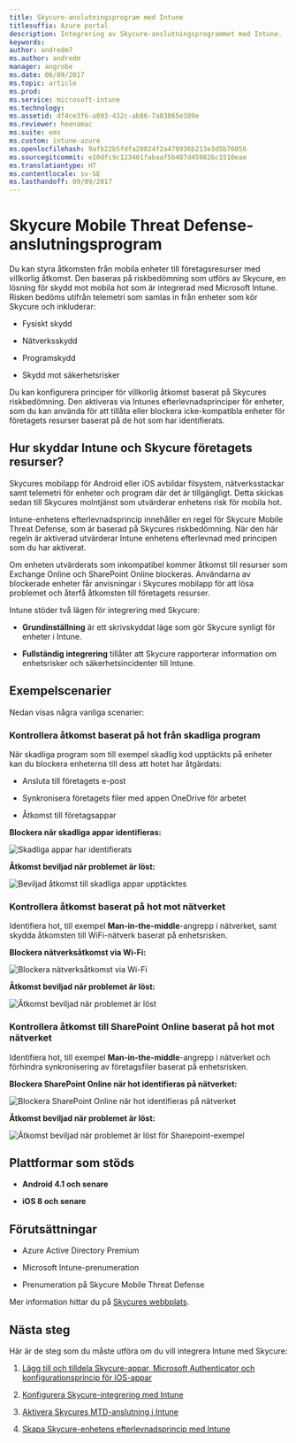 ```yaml
---
title: Skycure-anslutningsprogram med Intune
titlesuffix: Azure portal
description: Integrering av Skycure-anslutningsprogrammet med Intune.
keywords: 
author: andredm7
ms.author: andredm
manager: angrobe
ms.date: 06/09/2017
ms.topic: article
ms.prod: 
ms.service: microsoft-intune
ms.technology: 
ms.assetid: df4ce3f6-a093-432c-ab86-7a83865e389e
ms.reviewer: heenamac
ms.suite: ems
ms.custom: intune-azure
ms.openlocfilehash: 9afb22b5fdfa20824f2a470936b213e3d5b76056
ms.sourcegitcommit: e10dfc9c123401fabaaf5b487d459826c1510eae
ms.translationtype: HT
ms.contentlocale: sv-SE
ms.lasthandoff: 09/09/2017
---
```

# <a name="skycure-mobile-threat-defense-connector"></a>Skycure Mobile Threat Defense-anslutningsprogram

Du kan styra åtkomsten från mobila enheter till företagsresurser med villkorlig åtkomst. Den baseras på riskbedömning som utförs av Skycure, en lösning för skydd mot mobila hot som är integrerad med Microsoft Intune. Risken bedöms utifrån telemetri som samlas in från enheter som kör Skycure och inkluderar:

-   Fysiskt skydd

-   Nätverksskydd

-   Programskydd

-   Skydd mot säkerhetsrisker

Du kan konfigurera principer för villkorlig åtkomst baserat på Skycures riskbedömning. Den aktiveras via Intunes efterlevnadsprinciper för enheter, som du kan använda för att tillåta eller blockera icke-kompatibla enheter för företagets resurser baserat på de hot som har identifierats.

## <a name="how-do-intune-and-skycure-help-protect-your-company-resources"></a>Hur skyddar Intune och Skycure företagets resurser?

Skycures mobilapp för Android eller iOS avbildar filsystem, nätverksstackar samt telemetri för enheter och program där det är tillgängligt. Detta skickas sedan till Skycures molntjänst som utvärderar enhetens risk för mobila hot.

Intune-enhetens efterlevnadsprincip innehåller en regel för Skycure Mobile Threat Defense, som är baserad på Skycures riskbedömning. När den här regeln är aktiverad utvärderar Intune enhetens efterlevnad med principen som du har aktiverat.

Om enheten utvärderats som inkompatibel kommer åtkomst till resurser som Exchange Online och SharePoint Online blockeras. Användarna av blockerade enheter får anvisningar i Skycures mobilapp för att lösa problemet och återfå åtkomsten till företagets resurser.

Intune stöder två lägen för integrering med Skycure:

-   **Grundinställning** är ett skrivskyddat läge som gör Skycure synligt för enheter i Intune.

-   **Fullständig integrering** tillåter att Skycure rapporterar information om enhetsrisker och säkerhetsincidenter till Intune.

## <a name="sample-scenarios"></a>Exempelscenarier

Nedan visas några vanliga scenarier:

### <a name="control-access-based-on-threats-from-malicious-apps"></a>Kontrollera åtkomst baserat på hot från skadliga program

När skadliga program som till exempel skadlig kod upptäckts på enheter kan du blockera enheterna till dess att hotet har åtgärdats:

-   Ansluta till företagets e-post

-   Synkronisera företagets filer med appen OneDrive för arbetet

-   Åtkomst till företagsappar

**Blockera när skadliga appar identifieras:**

![Skadliga appar har identifierats](./media/skycure-arch-1.png)

**Åtkomst beviljad när problemet är löst:**

![Beviljad åtkomst till skadliga appar upptäcktes](./media/skycure-arch-2.png)

### <a name="control-access-based-on-threat-to-network"></a>Kontrollera åtkomst baserat på hot mot nätverket

Identifiera hot, till exempel **Man-in-the-middle**-angrepp i nätverket, samt skydda åtkomsten till WiFi-nätverk baserat på enhetsrisken.

**Blockera nätverksåtkomst via Wi-Fi:**

![Blockera nätverksåtkomst via Wi-Fi](./media/skycure-arch-3.png)

**Åtkomst beviljad när problemet är löst:**

![Åtkomst beviljad när problemet är löst](./media/skycure-arch-4.png)

### <a name="control-access-to-sharepoint-online-based-on-threat-to-network"></a>Kontrollera åtkomst till SharePoint Online baserat på hot mot nätverket

Identifiera hot, till exempel **Man-in-the-middle**-angrepp i nätverket och förhindra synkronisering av företagsfiler baserat på enhetsrisken.

**Blockera SharePoint Online när hot identifieras på nätverket:**

![Blockera SharePoint Online när hot identifieras på nätverket](./media/skycure-arch-5.png)

**Åtkomst beviljad när problemet är löst:**

![Åtkomst beviljad när problemet är löst för Sharepoint-exempel](./media/skycure-arch-6.png)

## <a name="supported-platforms"></a>Plattformar som stöds

-   **Android 4.1 och senare**

-   **iOS 8 och senare**

## <a name="pre-requisites"></a>Förutsättningar

-   Azure Active Directory Premium

-   Microsoft Intune-prenumeration

-   Prenumeration på Skycure Mobile Threat Defense

Mer information hittar du på [Skycures webbplats](https://www.skycure.com/skycure-microsoft-integration/).

## <a name="next-steps"></a>Nästa steg

Här är de steg som du måste utföra om du vill integrera Intune med Skycure:

1.  [Lägg till och tilldela Skycure-appar, Microsoft Authenticator och konfigurationsprincip för iOS-appar](mtd-apps-ios-app-configuration-policy-add-assign.md)

2.  [Konfigurera Skycure-integrering med Intune](skycure-mtd-connector-integration.md)

3.  [Aktivera Skycures MTD-anslutning i Intune](mtd-connector-enable.md)

4.  [Skapa Skycure-enhetens efterlevnadsprincip med Intune](mtd-device-compliance-policy-create.md)
